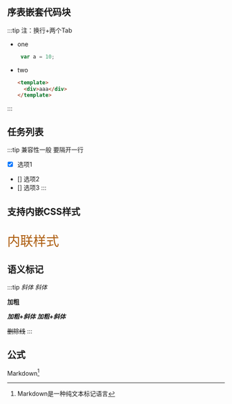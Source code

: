 ## 序表嵌套代码块
:::tip
注：换行+两个Tab

+ one
    ```js
     var a = 10; 
    ```
+ two
    ```html
    <template>
      <div>aaa</div>
    </template>
    ```
:::

## 任务列表
:::tip
兼容性一般 要隔开一行

- [x] 选项1
- [] 选项2
- [] 选项3
:::


## 支持内嵌CSS样式
<p style="color: #AD5D0F;font-size: 30px; font-family: '宋体';">内联样式</p>

## 语义标记
:::tip
*斜体*  _斜体_

**加粗**

***加粗+斜体***  **_加粗+斜体_**

~~删除线~~
:::

## 公式
Markdown[^1]

[^1]: Markdown是一种纯文本标记语言